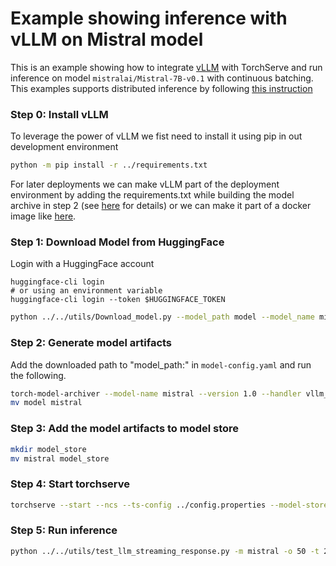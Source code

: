 # Example showing inference with vLLM on Mistral model

This is an example showing how to integrate [vLLM](https://github.com/vllm-project/vllm) with TorchServe and run inference on model `mistralai/Mistral-7B-v0.1` with continuous batching.
This examples supports distributed inference by following [this instruction](../Readme.md#distributed-inference)

### Step 0: Install vLLM

To leverage the power of vLLM we fist need to install it using pip in out development environment
```bash
python -m pip install -r ../requirements.txt
```
For later deployments we can make vLLM part of the deployment environment by adding the requirements.txt while building the model archive in step 2 (see [here](../../../../model-archiver/README.md#model-specific-custom-python-requirements) for details) or we can make it part of a docker image like [here](../../../../docker/Dockerfile.llm).

### Step 1: Download Model from HuggingFace

Login with a HuggingFace account
```
huggingface-cli login
# or using an environment variable
huggingface-cli login --token $HUGGINGFACE_TOKEN
```

```bash
python ../../utils/Download_model.py --model_path model --model_name mistralai/Mistral-7B-v0.1 --use_auth_token True
```

### Step 2: Generate model artifacts

Add the downloaded path to "model_path:" in `model-config.yaml` and run the following.

```bash
torch-model-archiver --model-name mistral --version 1.0 --handler vllm_handler --config-file model-config.yaml --archive-format no-archive
mv model mistral
```

### Step 3: Add the model artifacts to model store

```bash
mkdir model_store
mv mistral model_store
```

### Step 4: Start torchserve

```bash
torchserve --start --ncs --ts-config ../config.properties --model-store model_store --models mistral --disable-token-auth --enable-model-api
```

### Step 5: Run inference

```bash
python ../../utils/test_llm_streaming_response.py -m mistral -o 50 -t 2 -n 4 --prompt-text "@prompt.json" --prompt-json
```
